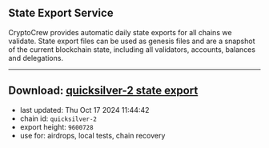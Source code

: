 ## State Export Service
CryptoCrew provides automatic daily state exports for all chains we validate. State export files can be used as genesis files and are a snapshot of the current blockchain state, including all validators, accounts, balances and delegations.

---
**Download: [quicksilver-2 state export](https://dl-eu2.ccvalidators.com/SERVICE/quicksilver/quicksilver-2_export_9600728.json)**
---

- last updated: Thu Oct 17 2024 11:44:42
- chain id: `quicksilver-2`
- export height: `9600728`
- use for: airdrops, local tests, chain recovery
